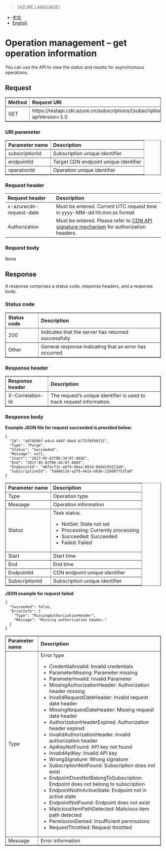 <properties
    linkid="dev-net-common-tasks-cdn"
    urlDisplayName="CDN"
    pageTitle="Azure China CDN API doc- get operation"
    metaKeywords="Azure CDN, Azure CDN, Azure blobs, Azure caching, Azure add-on, Live Streaming, Streaming media acceleration, CDN acceleration, CDN services, mainstream CDN, live streaming media acceleration, media services, Azure Media Service, cache rules, HLS, CDN technology files, CDN help files, live video acceleration, live broadcast acceleration"
    description="Learn How to Create Live Streaming Acceleration Type CDNs on Azure Management Portal and Default Caching Rules for Live Streaming CDNs"
    metaCanonical=""
    services="cdn"
    documentationCenter=".NET"
    authors="v-jijes"
    solutions=""
    manager=""
    editor="" />
<tags
    ms.service="cdn_en"
    ms.author="v-jijes"
    ms.topic="article"
    ms.date="6/6/2017"
    wacn.date="6/6/2017"
    wacn.lang="en" />

> [AZURE.LANGUAGE]
- [中文](/documentation/articles/cdn-api-get-operation/)
- [English](/documentation/articles/cdn-enus-api-get-operation/)

# <a name="-"></a>Operation management – get operation information


You can use the API to view the status and results for asynchronous operations.

## <a name=""></a>Request
<table width="100%" border="1" cellspacing="0" cellpadding="0">
  <th align="left"><strong>Method</strong>
    </td>
  <th align="left"><strong>Request URI</strong>
    </td>  
  <tr>
    <td>GET</td>
    <td>https://restapi.cdn.azure.cn/subscriptions/{subscriptionId}/endpoints/{endpointId}/operations/{operationId}?apiVersion=1.0</td>
  </tr>
</table>

### <a name="uri"></a>URI parameter
<table width="100%" border="1" cellspacing="0" cellpadding="0">
  <th align="left"><strong>Parameter name</strong>
    </td>
  <th align="left"><strong>Description</strong>
    </td>  
  <tr>
    <td>subscriptionId</td>
    <td>Subscription unique identifier</td>
  </tr
  <tr>
    <td>endpointId</td>
    <td>Target CDN endpoint unique identifier</td>
  </tr>
  <tr>
    <td>operationId</td>
    <td>Operation unique identifier</td>
  </tr>
</table>

### <a name="-headers"></a>Request header

| Request header | Description |
|:-----------|:-----------|
| x-azurecdn-request-date | Must be entered. Current UTC request time in yyyy-MM-dd hh:mm:ss format |
| Authorization | Must be entered. Please refer to [CDN API signature mechanism](/documentation/articles/cdn-enus-api-signature/) for authorization headers. |

### <a name="-body"></a>Request body
None

## <a name=""></a>Response

A response comprises a status code, response headers, and a response body.
### <a name=""></a>Status code
<table width="100%" border="1" cellspacing="0" cellpadding="0">
  <th align="left"><strong>Status code</strong>
    </td>
  <th align="left"><strong>Description</strong>
    </td>
  <tr>
    <td>200</td>
    <td>Indicates that the server has returned successfully</td>
  </tr>
  <tr>
    <td>Other</td>
    <td>General response indicating that an error has occurred</td>
  </tr>
</table>

### <a name="-headers"></a>Response header

<table width="100%" border="1" cellspacing="0" cellpadding="0">
  <th align="left"><strong>Response header</strong>
    </th>
  <th align="left"><strong>Description</strong>
    </th>

  <tr>
    <td>X-Correlation-Id</td>
    <td>The request’s unique identifier is used to track request information.</td>
  </tr>
</table>

### <a name="-body"></a>Response body
**Example JSON file for request succeeded is provided below**:

    {
      "Id": "a97459bf-e4c4-4d4f-94e4-b775f0f09f31",
      "Type": "Purge",
      "Status": "Succeeded",
      "Message": null,
      "Start": "2017-05-02T06:34:07.869Z",
      "End": "2017-05-02T06:44:07.869Z",
      "EndpointId": "46fecf3c-e874-49aa-891d-0d4dc93213e0",
      "SubscriptionId": "5dd0413d-a2f9-442a-b836-128d87753fa9"
    }

<table width="100%" border="1" cellspacing="0" cellpadding="0">
  <th align="left"><strong>Parameter name</strong>
    </td>
  <th align="left"><strong>Description</strong>
    </td>
  <tr>
    <td>Type</td>
    <td>Operation type</td>
  </tr
  <tr>
    <td>Message</td>
    <td>Operation information</td>
  </tr>
  <tr>
    <td>Status</td>
    <td>Task status.
     <ul>
          <li>NotSet: State not set</li>
          <li>Processing: Currently processing</li>
          <li>Succeeded: Succeeded</li>
          <li>Failed: Failed</li>
        </ul>
  </tr>
  <tr>
    <td>Start</td>
    <td>Start time</td>
  </tr>
  <tr>
    <td>End</td>
    <td>End time</td>
  </tr>
  <tr>
    <td>EndpointId</td>
    <td>CDN endpoint unique identifier</td>
  </tr>
  <tr>
    <td>SubscriptionId</td>
    <td>Subscription unique identifier</td>
  </tr>
</table>

**JSON example for request failed**:

    {
      "Succeeded": false,
      "ErrorInfo": {
        "Type": "MissingAuthorizationHeader",
        "Message": "Missing authorization header."
      }
    }

<table width="100%" border="1" cellspacing="0" cellpadding="0">
  <th align="left"><strong>Parameter name</strong>
    </td>
  <th align="left"><strong>Description</strong>
    </td>

  <tr>
    <td>Type</td>
    <td>Error type 
      <ul>
            <li>CredentialInvalid: Invalid credentials</li>
            <li>ParameterMissing: Parameter missing</li>
            <li>ParameterInvalid: Invalid Parameter</li>
            <li>MissingAuthorizationHeader: Authorization header missing</li>
            <li>InvalidRequestDateHeader: Invalid request date header</li>
            <li>MissingRequestDateHeader: Missing request date header</li>
            <li>AuthorizationHeaderExpired: Authorization header expired</li>
            <li>InvalidAuthorizationHeader: Invalid authorization header</li>
            <li>ApiKeyNotFound: API key not found</li>
            <li>InvalidApiKey: Invalid API key</li>
            <li>WrongSignature: Wrong signature</li>
            <li>SubscriptionNotFound: Subscription does not exist</li>
            <li>EndpointDoesNotBelongToSubscription: Endpoint does not belong to subscription</li>
            <li>EndpointNotInActiveState: Endpoint not in active state</li>
            <li>EndpointNotFound: Endpoint does not exist</li>
            <li>MaliciousItemPathDetected: Malicious item path detected</li>
            <li>PermissionDenied: Insufficient permissions</li>
            <li>RequestThrottled: Request throttled</li>
         </ul>    
    </td>
  </tr>
  <tr>
    <td>Message</td>
    <td>Error information</td>
  </tr>
</table>

<!--HONumber=May17_HO3-->